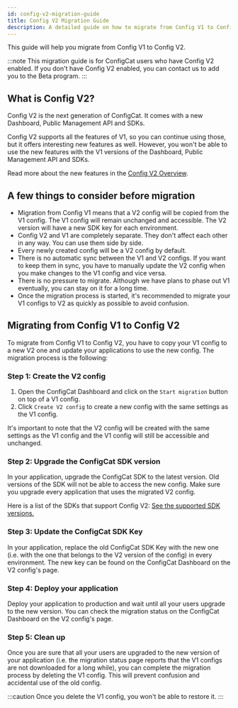 ```yaml
---
id: config-v2-migration-guide
title: Config V2 Migration Guide
description: A detailed guide on how to migrate from Config V1 to Config V2.
---
```


This guide will help you migrate from Config V1 to Config V2.

:::note
This migration guide is for ConfigCat users who have Config V2 enabled. If you don't have Config V2 enabled, you can contact us to add you to the Beta program.
:::

## What is Config V2?

Config V2 is the next generation of ConfigCat. It comes with a new Dashboard, Public Management API and SDKs.

Config V2 supports all the features of V1, so you can continue using those, but it offers interesting new features as well. However, you won't be able to use the new features with the V1 versions of the Dashboard, Public Management API and SDKs.

Read more about the new features in the [Config V2 Overview](advanced/config-v2).

## A few things to consider before migration

- Migration from Config V1 means that a V2 config will be copied from the V1 config. The V1 config will remain unchanged and accessible. The V2 version will have a new SDK key for each environment.
- Config V2 and V1 are completely separate. They don't affect each other in any way. You can use them side by side.
- Every newly created config will be a V2 config by default.
- There is no automatic sync between the V1 and V2 configs. If you want to keep them in sync, you have to manually update the V2 config when you make changes to the V1 config and vice versa.
- There is no pressure to migrate. Although we have plans to phase out V1 eventually, you can stay on it for a long time.
- Once the migration process is started, it's recommended to migrate your V1 configs to V2 as quickly as possible to avoid confusion. 

## Migrating from Config V1 to Config V2

To migrate from Config V1 to Config V2, you have to copy your V1 config to a new V2 one and update your applications to use the new config. The migration process is the following:

### Step 1: Create the V2 config

1. Open the ConfigCat Dashboard and click on the `Start migration` button on top of a V1 config.
2. Click `Create V2 config` to create a new config with the same settings as the V1 config.

It's important to note that the V2 config will be created with the same settings as the V1 config and the V1 config will still be accessible and unchanged.

### Step 2: Upgrade the ConfigCat SDK version

In your application, upgrade the ConfigCat SDK to the latest version. Old versions of the SDK will not be able to access the new config. Make sure you upgrade every application that uses the migrated V2 config.

Here is a list of the SDKs that support Config V2: [See the supported SDK versions.](advanced/config-v2-sdk-compatibility.md)

### Step 3: Update the ConfigCat SDK Key

In your application, replace the old ConfigCat SDK Key with the new one (i.e. with the one that belongs to the V2 version of the config) in every environment. The new key can be found on the ConfigCat Dashboard on the V2 config's page.

### Step 4: Deploy your application

Deploy your application to production and wait until all your users upgrade to the new version. You can check the migration status on the ConfigCat Dashboard on the V2 config's page.

### Step 5: Clean up

Once you are sure that all your users are upgraded to the new version of your application (i.e. the migration status page reports that the V1 configs are not downloaded for a long while), you can complete the migration process by deleting the V1 config. This will prevent confusion and accidental use of the old config.

:::caution
Once you delete the V1 config, you won't be able to restore it.
:::